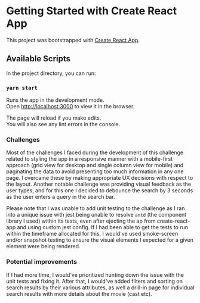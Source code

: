 # Getting Started with Create React App

This project was bootstrapped with [Create React App](https://github.com/facebook/create-react-app).

## Available Scripts

In the project directory, you can run:

### `yarn start`

Runs the app in the development mode.\
Open [http://localhost:3000](http://localhost:3000) to view it in the browser.

The page will reload if you make edits.\
You will also see any lint errors in the console.

### Challenges
Most of the challenges I faced during the development of this challenge related to styling the app in a responsive manner with a mobile-first approach (grid view for desktop and single column view for mobile) and paginating the data to avoid presenting too much information in any one page. I overcame these by making appropriate UX decisions with respect to the layout. Another notable challenge was providing visual feedback as the user types, and for this one I decided to debounce the search by 3 seconds as the user enters a query in the search bar.

Please note that I was unable to add unit testing to the challenge as I ran into a unique issue with jest being unable to resolve `antd` (the component library I used) within its tests, even after ejecting the ap from create-react-app and using custom jest config. If I had been able to get the tests to run within the timeframe allocated for this, I would've used smoke-screen and/or snapshot testing to ensure the visual elements I expected for a given element were being rendered.

### Potential improvements
If I had more time, I would've prioritized hunting down the issue with the unit tests and fixing it. After that, I would've added filters and sorting on search results by their various attributes, as well a drill-in page for individual search results with more details about the movie (cast etc).
